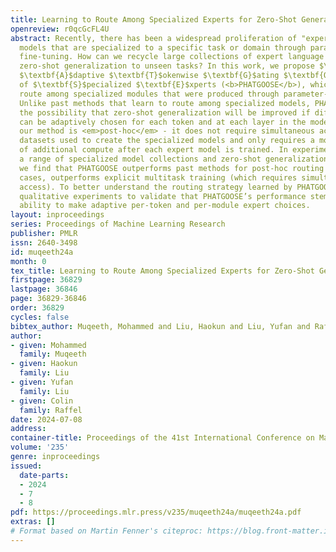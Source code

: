 ```yaml
---
title: Learning to Route Among Specialized Experts for Zero-Shot Generalization
openreview: r0qcGcFL4U
abstract: Recently, there has been a widespread proliferation of "expert" language
  models that are specialized to a specific task or domain through parameter-efficient
  fine-tuning. How can we recycle large collections of expert language models to improve
  zero-shot generalization to unseen tasks? In this work, we propose $\textbf{P}$ost-$\textbf{H}$oc
  $\textbf{A}$daptive $\textbf{T}$okenwise $\textbf{G}$ating $\textbf{O}$ver an $\textbf{O}$cean
  of $\textbf{S}$pecialized $\textbf{E}$xperts (<b>PHATGOOSE</b>), which learns to
  route among specialized modules that were produced through parameter-efficient fine-tuning.
  Unlike past methods that learn to route among specialized models, PHATGOOSE explores
  the possibility that zero-shot generalization will be improved if different experts
  can be adaptively chosen for each token and at each layer in the model. Crucially,
  our method is <em>post-hoc</em> - it does not require simultaneous access to the
  datasets used to create the specialized models and only requires a modest amount
  of additional compute after each expert model is trained. In experiments covering
  a range of specialized model collections and zero-shot generalization benchmarks,
  we find that PHATGOOSE outperforms past methods for post-hoc routing and, in some
  cases, outperforms explicit multitask training (which requires simultaneous data
  access). To better understand the routing strategy learned by PHATGOOSE, we perform
  qualitative experiments to validate that PHATGOOSE’s performance stems from its
  ability to make adaptive per-token and per-module expert choices.
layout: inproceedings
series: Proceedings of Machine Learning Research
publisher: PMLR
issn: 2640-3498
id: muqeeth24a
month: 0
tex_title: Learning to Route Among Specialized Experts for Zero-Shot Generalization
firstpage: 36829
lastpage: 36846
page: 36829-36846
order: 36829
cycles: false
bibtex_author: Muqeeth, Mohammed and Liu, Haokun and Liu, Yufan and Raffel, Colin
author:
- given: Mohammed
  family: Muqeeth
- given: Haokun
  family: Liu
- given: Yufan
  family: Liu
- given: Colin
  family: Raffel
date: 2024-07-08
address:
container-title: Proceedings of the 41st International Conference on Machine Learning
volume: '235'
genre: inproceedings
issued:
  date-parts:
  - 2024
  - 7
  - 8
pdf: https://proceedings.mlr.press/v235/muqeeth24a/muqeeth24a.pdf
extras: []
# Format based on Martin Fenner's citeproc: https://blog.front-matter.io/posts/citeproc-yaml-for-bibliographies/
---
```

